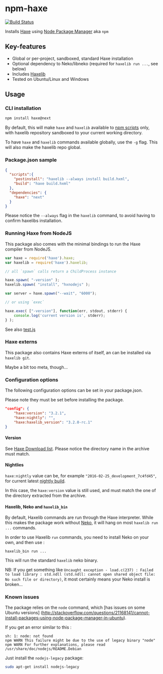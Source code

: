 # npm-haxe 
[![Build Status](https://travis-ci.org/clemos/npm-haxe.svg?branch=master)](https://travis-ci.org/clemos/npm-haxe)

Installs [Haxe](http://haxe.org) using [Node Package Manager](https://www.npmjs.com/) aka `npm` 

## Key-features

* Global or per-project, sandboxed, standard Haxe installation
* Optional dependency to Neko/libneko (required for `haxelib run ...`, see below)
* Includes [Haxelib](http://lib.haxe.org/)
* Tested on Ubuntu/Linux and Windows

## Usage

### CLI installation

```bash
npm install haxe@next
```

By default, this will make `haxe` and `haxelib` available to [npm scripts](https://docs.npmjs.com/misc/scripts) only,
with haxelib repository sandboxed to your current working directory.

To have `haxe` and `haxelib` commands available globally, use the `-g` flag.
This will also make the haxelib repo global.

### Package.json sample

```json
{
  "scripts":{
    "postinstall": "haxelib --always install build.hxml",
    "build": "haxe build.hxml"
  },
  "dependencies": {
    "haxe": "next"
  }
}
```

Please notice the `--always` flag in the `haxelib` command, to avoid having to confirm haxelibs installation.

### Running Haxe from NodeJS

This package also comes with the minimal bindings to run the Haxe compiler from NodeJS.


```js
var haxe = require('haxe').haxe;
var haxelib = require('haxe').haxelib;

// all `spawn` calls return a ChildProcess instance

haxe.spawn( "-version" );
haxelib.spawn( "install", "hxnodejs" );

var server = haxe.spawn("--wait", "6000");

// or using `exec`

haxe.exec( ["-version"], function(err, stdout, stderr) {
    console.log('current version is', stderr);
} );

```

See also [test.js](https://github.com/clemos/npm-haxe/blob/master/test.js)

### Haxe externs

This package also contains Haxe externs of itself, an can be installed via `haxelib git`.

Maybe a bit too meta, though...


### Configuration options

The following configuration options can be set in your package.json. 

Please note they must be set before installing the package.

```json
"config": {
    "haxe:version": "3.2.1",
    "haxe:nightly": "",
    "haxe:haxelib_version": "3.2.0-rc.1"
}
```

#### Version

See [Haxe Download list](http://haxe.org/download/list/).
Please notice the directory name in the archive must match.

#### Nightlies

`haxe:nightly` value can be, for example `"2016-02-25_development_7c4fd45"`, 
for current latest [nightly build](http://hxbuilds.s3-website-us-east-1.amazonaws.com/builds/haxe/index.html).

In this case, the `haxe:version` value is still used, and must match the one of the directory extracted from the archive.

#### Haxelib, Neko and `haxelib_bin`

By default, Haxelib commands are run through the Haxe interpreter. While this makes the package 
work without [Neko](http://nekovm.org), it will hang on most `haxelib run ...` commands.

In order to use Haxelib `run` commands, you need to install Neko on your own, and then use : 
```
haxelib_bin run ...
```
This will run the standard `haxelib` neko binary.

NB: If you get something like `Uncaught exception - load.c(237) : Failed to load library : std.ndll (std.ndll: cannot open shared object file: No such file or directory)`, it most certainly means your Neko install is broken...

### Known issues

The package relies on the `node` command, which [has issues on some Ubuntu versions] (http://stackoverflow.com/questions/21168141/cannot-install-packages-using-node-package-manager-in-ubuntu).

If you get an error similar to this :
```
sh: 1: node: not found
npm WARN This failure might be due to the use of legacy binary "node"
npm WARN For further explanations, please read /usr/share/doc/nodejs/README.Debian
```
Just install the `nodejs-legacy` package:
```bash
sudo apt-get install nodejs-legacy
```